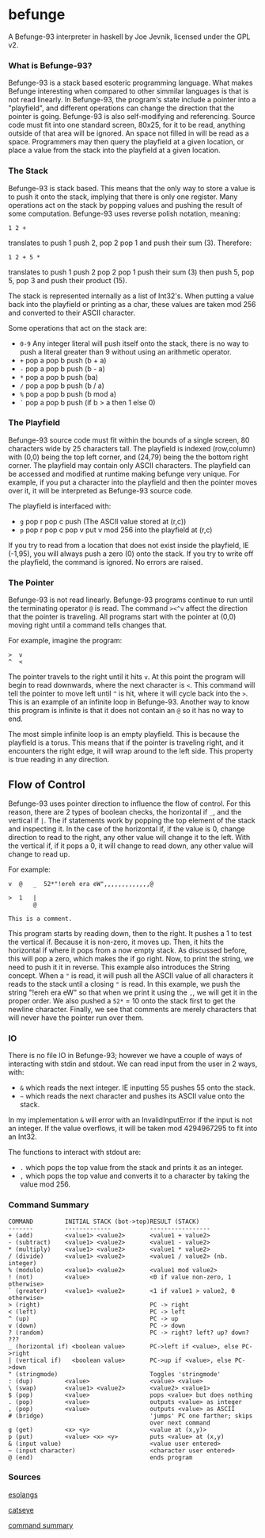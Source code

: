befunge
=======

A Befunge-93 interpreter in haskell by Joe Jevnik, licensed under the GPL v2.


### What is Befunge-93? ###

Befunge-93 is a stack based esoteric programming language. What makes Befunge
interesting when compared to other simmilar languages is that is not read
linearly. In Befunge-93, the program's state include a pointer into a
"playfield", and different operations can change the direction that the pointer
is going. Befunge-93 is also self-modifying and referencing. Source code must
fit into one standard screen, 80x25, for it to be read, anything outside of that
area will be ignored. An space not filled in will be read as a space.
Programmers may then query the playfield at a given location, or place a value
from the stack into the playfield at a given location.

### The Stack ###
Befunge-93 is stack based. This means that the only way to store a value is to
push it onto the stack, implying that there is only one register. Many
operations act on the stack by popping values and pushing the result of some
computation. Befunge-93 uses reverse polish notation, meaning:

    1 2 +

translates to push 1 push 2, pop 2 pop 1 and push their sum (3). Therefore:

    1 2 + 5 *

translates to push 1 push 2 pop 2 pop 1 push their sum (3) then push 5, pop 5,
pop 3 and push their product (15).

The stack is represented internally as a list of Int32's. When putting a value
back into the playfield or printing as a char, these values are taken mod 256
and converted to their ASCII character.

Some operations that act on the stack are:

- `0-9` Any integer literal will push itself onto the stack, there is no way
  to push a literal greater than 9 without using an arithmetic operator.
- `+` pop a pop b push (b + a)
- `-` pop a pop b push (b - a)
- `*` pop a pop b push (ba)
- `/` pop a pop b push (b / a)
- `%` pop a pop b push (b mod a)
- `` ` `` pop a pop b push (if b > a then 1 else 0)

### The Playfield ###
Befunge-93 source code must fit within the bounds of a single screen, 80
characters wide by 25 characters tall. The playfield is indexed (row,column)
with (0,0) being the top left corner, and (24,79) being the the bottom right
corner. The playfield may contain only ASCII characters. The playfield can be
accessed and modified at runtime making befunge very unique. For example, if you
put a character into the playfield and then the pointer moves over it, it will
be interpreted as Befunge-93 source code.

The playfield is interfaced with:

- `g` pop r pop c push (The ASCII value stored at (r,c))
- `p` pop r pop c pop v put v mod 256 into the playfield at (r,c)


If you try to read from a location that does not exist inside the playfield, IE
(-1,95), you will always push a zero (0) onto the stack. If you try to write off
the playfield, the command is ignored. No errors are raised.


### The Pointer ###
Befunge-93 is not read linearly. Befunge-93 programs continue to run until the
terminating operator `@` is read. The command `><^v` affect the direction that
the pointer is traveling. All programs start with the pointer at (0,0) moving
right until a command tells changes that.

For example, imagine the program:

    >  v
	^  <

The pointer travels to the right until it hits `v`. At this point the program
will begin to read downwards, where the next character is `<`. This command will
tell the pointer to move left until `^` is hit, where it will cycle back into
the `>`. This is an example of an infinite loop in Befunge-93. Another way to
know this program is infinite is that it does not contain an `@` so it has no
way to end.

The most simple infinite loop is an empty playfield. This is because the
playfield is a torus. This means that if the pointer is traveling right,
and it encounters the right edge, it will wrap around to the left side. This
property is true reading in any direction.


## Flow of Control ###
Befunge-93 uses pointer direction to influence the flow of control. For this
reason, there are 2 types of boolean checks, the horizontal if `_`, and the
vertical if `|`. The if statements work by popping the top element of the stack
and inspecting it. In the case of the horizontal if, if the value is 0, change
direction to read to the right, any other value will change it to the left.
With the vertical if, if it pops a 0, it will change to read down, any other
value will change to read up.

For example:

    v  @   _  52*"!ereh era eW",,,,,,,,,,,,,@

    >  1   |
           @

    This is a comment.

This program starts by reading down, then to the right. It pushes a 1 to test
the vertical if. Because it is non-zero, it moves up. Then, it hits the
horizontal if where it pops from a now empty stack. As discussed before, this
will pop a zero, which makes the if go right. Now, to print the string, we need
to push it it in reverse. This example also introduces the String concept. When
a `"` is read, it will push all the ASCII value of all characters it reads to
the stack until a closing `"` is read. In this example, we push the string
"!ereh era eW" so that when we print it using the `,`, we will get it in the
proper order. We also pushed a `52*` = 10 onto the stack first to get the
newline character. Finally, we see that comments are merely characters that will
never have the pointer run over them.


### IO ###
There is no file IO in Befunge-93; however we have a couple of ways of
interacting with stdin and stdout. We can read input from the user in 2 ways,
with:

- `&` which reads the next integer. IE inputting 55 pushes 55 onto the stack.
- `~` which reads the next character and pushes its ASCII value onto the stack.

In my implementation `&` will error with an InvalidInputError if the input is
not an integer. If the value overflows, it will be taken mod 4294967295 to fit
into an Int32.

The functions to interact with stdout are:

- `.` which pops the top value from the stack and prints it as an integer.
- `,` which pops the top value and converts it to a character by taking the
  value mod 256.


### Command Summary ###

    COMMAND         INITIAL STACK (bot->top)RESULT (STACK)
    -------         -------------           -----------------
    + (add)         <value1> <value2>       <value1 + value2>
    - (subtract)    <value1> <value2>       <value1 - value2>
    * (multiply)    <value1> <value2>       <value1 * value2>
    / (divide)      <value1> <value2>       <value1 / value2> (nb. integer)
    % (modulo)      <value1> <value2>       <value1 mod value2>
    ! (not)         <value>                 <0 if value non-zero, 1 otherwise>
    ` (greater)     <value1> <value2>       <1 if value1 > value2, 0 otherwise>
    > (right)                               PC -> right
    < (left)                                PC -> left
    ^ (up)                                  PC -> up
    v (down)                                PC -> down
    ? (random)                              PC -> right? left? up? down? ???
    _ (horizontal if) <boolean value>       PC->left if <value>, else PC->right
    | (vertical if)   <boolean value>       PC->up if <value>, else PC->down
    " (stringmode)                          Toggles 'stringmode'
    : (dup)         <value>                 <value> <value>
    \ (swap)        <value1> <value2>       <value2> <value1>
    $ (pop)         <value>                 pops <value> but does nothing
    . (pop)         <value>                 outputs <value> as integer
    , (pop)         <value>                 outputs <value> as ASCII
    # (bridge)                              'jumps' PC one farther; skips
                                            over next command
    g (get)         <x> <y>                 <value at (x,y)>
    p (put)         <value> <x> <y>         puts <value> at (x,y)
    & (input value)                         <value user entered>
    ~ (input character)                     <character user entered>
    @ (end)                                 ends program

### Sources ###

[esolangs][]

[catseye][]

[command summary][]

[esolangs]:        http://esolangs.org/wiki/Befunge
[catseye]:         http://catseye.tc/node/Befunge-93
[command summary]: https://github.com/catseye/Befunge-93/blob/master/doc/Befunge-93.markdown
